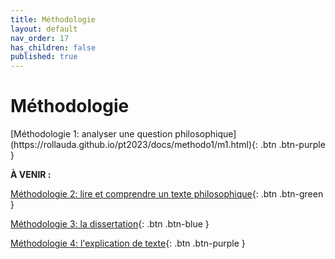 ```yaml
---
title: Méthodologie
layout: default
nav_order: 17
has_children: false
published: true
---
```

# Méthodologie
<span class="fs-3">
[Méthodologie 1: analyser une question philosophique](https://rollauda.github.io/pt2023/docs/methodo1/m1.html){: .btn .btn-purple }  

**À VENIR :**

[Méthodologie 2: lire et comprendre un texte philosophique](https://rollauda.github.io/pt2023){: .btn .btn-green }  
   
[Méthodologie 3: la dissertation](https://rollauda.github.io/pt2023){: .btn .btn-blue }   
  
[Méthodologie 4: l'explication de texte](https://rollauda.github.io/pt2023){: .btn .btn-purple }   

